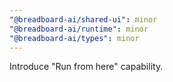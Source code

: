 ```yaml
---
"@breadboard-ai/shared-ui": minor
"@breadboard-ai/runtime": minor
"@breadboard-ai/types": minor
---
```


Introduce "Run from here" capability.
